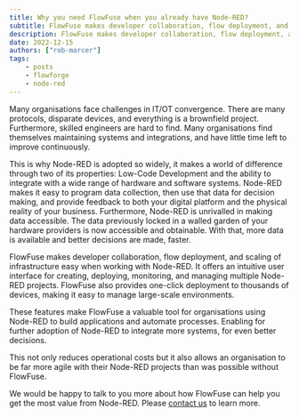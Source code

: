 ```yaml
---
title: Why you need FlowFuse when you already have Node-RED?
subtitle: FlowFuse makes developer collaboration, flow deployment, and scaling of infrastructure easy when working with Node-RED
description: FlowFuse makes developer collaboration, flow deployment, and scaling of infrastructure easy when working with Node-RED
date: 2022-12-15
authors: ["rob-marcer"]
tags:
    - posts
    - flowforge
    - node-red
---
```


Many organisations face challenges in IT/OT convergence. There are many protocols, disparate devices, and everything is a brownfield project. Furthermore, skilled engineers are hard to find. Many organisations find themselves maintaining systems and integrations, and have little time left to improve continuously.

<!--more-->

This is why Node-RED is adopted so widely, it makes a world of difference through two of its properties: Low-Code Development and the ability to integrate with a wide range of hardware and software systems. Node-RED makes it easy to program data collection, then use that data for decision making, and provide feedback to both your digital platform and the physical reality of your business. Furthermore, Node-RED is unrivalled in making data accessible. The data previously locked in a walled garden of your hardware providers is now accessible and obtainable. With that, more data is available and better decisions are made, faster.

FlowFuse makes developer collaboration, flow deployment, and scaling of infrastructure easy when working with Node-RED. It offers an intuitive user interface for creating, deploying, monitoring, and managing multiple Node-RED projects. FlowFuse also provides one-click deployment to thousands of devices, making it easy to manage large-scale environments. 

These features make FlowFuse a valuable tool for organisations using Node-RED to build applications and automate processes. Enabling for further adoption of Node-RED to integrate more systems, for even better decisions.

This not only reduces operational costs but it also allows an organisation to be far more agile with their Node-RED projects than was possible without FlowFuse.

We would be happy to talk to you more about how FlowFuse can help you get the most value from Node-RED. Please [contact us](/contact-us/) to learn more.
